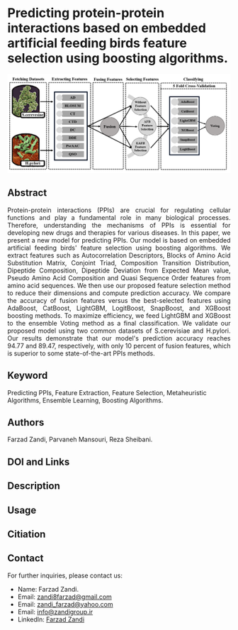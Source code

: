 # Predicting protein-protein interactions based on embedded artificial feeding birds feature selection using boosting algorithms.
![Graphical Abstract](https://github.com/Farzad-Zandi/PPIs_EAFB_Boosting/blob/main/Graphical%20Abstract.png)
## Abstract
<p align="justify">
Protein-protein interactions (PPIs) are crucial for regulating cellular functions and play a fundamental role in many biological processes. Therefore, understanding the mechanisms of PPIs is essential for developing new drugs and therapies for various diseases. In this paper, we present a new model for predicting PPIs. Our model is based on embedded artificial feeding birds' feature selection using boosting algorithms. We extract features such as Autocorrelation Descriptors, Blocks of Amino Acid Substitution Matrix, Conjoint Triad, Composition Transition Distribution, Dipeptide Composition, Dipeptide Deviation from Expected Mean value, Pseudo Amino Acid Composition and Quasi Sequence Order features from amino acid sequences. We then use our proposed feature selection method to reduce their dimensions and compute prediction accuracy. We compare the accuracy of fusion features versus the best-selected features using AdaBoost, CatBoost, LightGBM, LogitBoost, SnapBoost, and XGBoost boosting methods. To maximize efficiency, we feed LightGBM and XGBoost to the ensemble Voting method as a final classification. We validate our proposed model using two common datasets of S.cerevisiae and H.pylori. Our results demonstrate that our model's prediction accuracy reaches 94.77 and 89.47, respectively, with only 10 percent of fusion features, which is superior to some state-of-the-art PPIs methods.
</p>

## Keyword
Predicting PPIs, Feature Extraction, Feature Selection, Metaheuristic Algorithms, Ensemble Learning, Boosting Algorithms.
## Authors
Farzad Zandi, Parvaneh Mansouri, Reza Sheibani.
## DOI and Links

## Description
 
## Usage


## Citiation

## Contact
For further inquiries, please contact us:
- Name: Farzad Zandi.
- Email: [zandi8farzad@gmail.com](zandi8farzad@gmail.com)
- Email: [zandi_farzad@yahoo.com](zandi_farzad@yahoo.com)
- Email: [info@zandigroup.ir](info@zandigroup.ir)
- LinkedIn: [Farzad Zandi](https://www.linkedin.com/in/farzad-zandi-86a37326a/)
